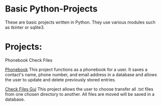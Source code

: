 # Basic Python-Projects
 These are basic projects written in Python. They use various modules such as tkinter or sqlite3.
# Projects:
 Phonebook
 Check Files
 
 [Phonebook](https://github.com/CoderFrancis/Python-Projects/tree/main/project_phonebook)
This project functions as a phonebook for a user. It saves a contact's name, phone number, and 
email address in a database and allows the user to update and delete previously stored entries.

[Check Files Gui](https://github.com/CoderFrancis/Python-Projects/blob/main/File_Transfer.py)
This project allows the user to choose transfer all .txt files from one chosen directory to another.
All files are moved will be saved in a database.
